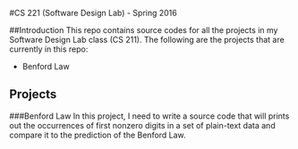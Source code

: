 #CS 221 (Software Design Lab) - Spring 2016

##Introduction
This repo contains source codes for all the projects in my Software Design Lab class (CS 211).
The following are the projects that are currently in this repo:
* Benford Law

## Projects
###Benford Law
In this project, I need to write a source code that will prints out the occurrences of first nonzero digits in a set of plain-text data and compare it to the prediction of the Benford Law.
